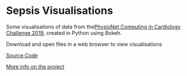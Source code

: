# Sepsis Visualisations

Some visualisations of data from the[PhysioNet Computing in Cardiology Challenge 2019](https://physionet.org/content/challenge-2019/1.0.0/), created in Python using Bokeh.

Download and open files in a web browser to view visualisations

[Source Code](https://colab.research.google.com/drive/1rT38o1QDP14fX5v9Zm_tCOZgW_y8iT7y?usp=sharing)

[More info on the project](https://www.angusrw.com/work/datascience)
